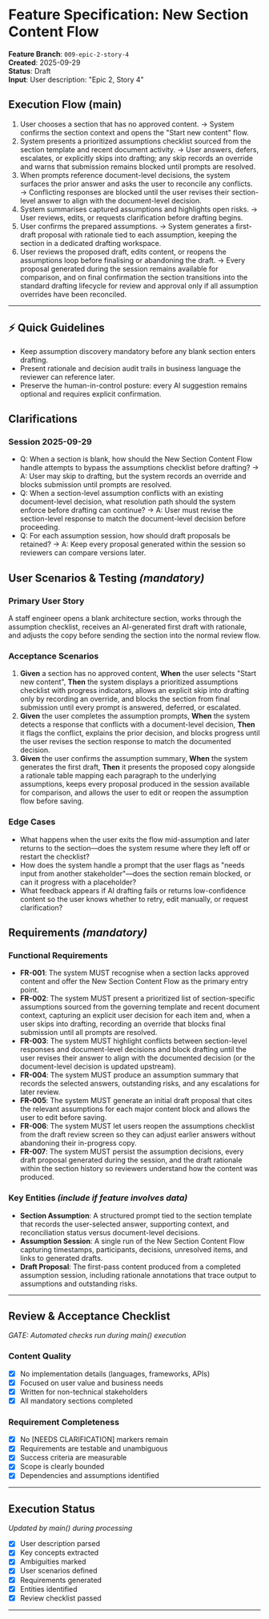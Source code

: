 # Feature Specification: New Section Content Flow

**Feature Branch**: `009-epic-2-story-4`  
**Created**: 2025-09-29  
**Status**: Draft  
**Input**: User description: "Epic 2, Story 4"

## Execution Flow (main)

1. User chooses a section that has no approved content. → System confirms the
   section context and opens the "Start new content" flow.
2. System presents a prioritized assumptions checklist sourced from the section
   template and recent document activity. → User answers, defers, escalates, or
   explicitly skips into drafting; any skip records an override and warns that
   submission remains blocked until prompts are resolved.
3. When prompts reference document-level decisions, the system surfaces the
   prior answer and asks the user to reconcile any conflicts. → Conflicting
   responses are blocked until the user revises their section-level answer to
   align with the document-level decision.
4. System summarises captured assumptions and highlights open risks. → User
   reviews, edits, or requests clarification before drafting begins.
5. User confirms the prepared assumptions. → System generates a first-draft
   proposal with rationale tied to each assumption, keeping the section in a
   dedicated drafting workspace.
6. User reviews the proposed draft, edits content, or reopens the assumptions
   loop before finalising or abandoning the draft. → Every proposal generated
   during the session remains available for comparison, and on final
   confirmation the section transitions into the standard drafting lifecycle for
   review and approval only if all assumption overrides have been reconciled.

---

## ⚡ Quick Guidelines

- Keep assumption discovery mandatory before any blank section enters drafting.
- Present rationale and decision audit trails in business language the reviewer
  can reference later.
- Preserve the human-in-control posture: every AI suggestion remains optional
  and requires explicit confirmation.

## Clarifications

### Session 2025-09-29

- Q: When a section is blank, how should the New Section Content Flow handle
  attempts to bypass the assumptions checklist before drafting? → A: User may
  skip to drafting, but the system records an override and blocks submission
  until prompts are resolved.
- Q: When a section-level assumption conflicts with an existing document-level
  decision, what resolution path should the system enforce before drafting can
  continue? → A: User must revise the section-level response to match the
  document-level decision before proceeding.
- Q: For each assumption session, how should draft proposals be retained? → A:
  Keep every proposal generated within the session so reviewers can compare
  versions later.

## User Scenarios & Testing _(mandatory)_

### Primary User Story

A staff engineer opens a blank architecture section, works through the
assumption checklist, receives an AI-generated first draft with rationale, and
adjusts the copy before sending the section into the normal review flow.

### Acceptance Scenarios

1. **Given** a section has no approved content, **When** the user selects "Start
   new content", **Then** the system displays a prioritized assumptions
   checklist with progress indicators, allows an explicit skip into drafting
   only by recording an override, and blocks the section from final submission
   until every prompt is answered, deferred, or escalated.
2. **Given** the user completes the assumption prompts, **When** the system
   detects a response that conflicts with a document-level decision, **Then** it
   flags the conflict, explains the prior decision, and blocks progress until
   the user revises the section response to match the documented decision.
3. **Given** the user confirms the assumption summary, **When** the system
   generates the first draft, **Then** it presents the proposed copy alongside a
   rationale table mapping each paragraph to the underlying assumptions, keeps
   every proposal produced in the session available for comparison, and allows
   the user to edit or reopen the assumption flow before saving.

### Edge Cases

- What happens when the user exits the flow mid-assumption and later returns to
  the section—does the system resume where they left off or restart the
  checklist?
- How does the system handle a prompt that the user flags as "needs input from
  another stakeholder"—does the section remain blocked, or can it progress with
  a placeholder?
- What feedback appears if AI drafting fails or returns low-confidence content
  so the user knows whether to retry, edit manually, or request clarification?

## Requirements _(mandatory)_

### Functional Requirements

- **FR-001**: The system MUST recognise when a section lacks approved content
  and offer the New Section Content Flow as the primary entry point.
- **FR-002**: The system MUST present a prioritized list of section-specific
  assumptions sourced from the governing template and recent document context,
  capturing an explicit user decision for each item and, when a user skips into
  drafting, recording an override that blocks final submission until all prompts
  are resolved.
- **FR-003**: The system MUST highlight conflicts between section-level
  responses and document-level decisions and block drafting until the user
  revises their answer to align with the documented decision (or the
  document-level decision is updated upstream).
- **FR-004**: The system MUST produce an assumption summary that records the
  selected answers, outstanding risks, and any escalations for later review.
- **FR-005**: The system MUST generate an initial draft proposal that cites the
  relevant assumptions for each major content block and allows the user to edit
  before saving.
- **FR-006**: The system MUST let users reopen the assumptions checklist from
  the draft review screen so they can adjust earlier answers without abandoning
  their in-progress copy.
- **FR-007**: The system MUST persist the assumption decisions, every draft
  proposal generated during the session, and the draft rationale within the
  section history so reviewers understand how the content was produced.

### Key Entities _(include if feature involves data)_

- **Section Assumption**: A structured prompt tied to the section template that
  records the user-selected answer, supporting context, and reconciliation
  status versus document-level decisions.
- **Assumption Session**: A single run of the New Section Content Flow capturing
  timestamps, participants, decisions, unresolved items, and links to generated
  drafts.
- **Draft Proposal**: The first-pass content produced from a completed
  assumption session, including rationale annotations that trace output to
  assumptions and outstanding risks.

---

## Review & Acceptance Checklist

_GATE: Automated checks run during main() execution_

### Content Quality

- [x] No implementation details (languages, frameworks, APIs)
- [x] Focused on user value and business needs
- [x] Written for non-technical stakeholders
- [x] All mandatory sections completed

### Requirement Completeness

- [x] No [NEEDS CLARIFICATION] markers remain
- [x] Requirements are testable and unambiguous
- [x] Success criteria are measurable
- [x] Scope is clearly bounded
- [x] Dependencies and assumptions identified

---

## Execution Status

_Updated by main() during processing_

- [x] User description parsed
- [x] Key concepts extracted
- [x] Ambiguities marked
- [x] User scenarios defined
- [x] Requirements generated
- [x] Entities identified
- [x] Review checklist passed

---
